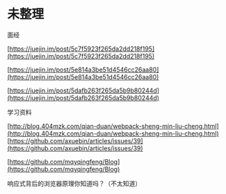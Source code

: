 # 未整理

面经

[https://juejin.im/post/5c7f5923f265da2dd218f195](https://juejin.im/post/5c7f5923f265da2dd218f195)

[https://juejin.im/post/5e814a3be51d4546cc26aa80](https://juejin.im/post/5e814a3be51d4546cc26aa80)

[https://juejin.im/post/5dafb263f265da5b9b80244d](https://juejin.im/post/5dafb263f265da5b9b80244d)

学习资料

[http://blog.404mzk.com/qian-duan/webpack-sheng-min-liu-cheng.html](http://blog.404mzk.com/qian-duan/webpack-sheng-min-liu-cheng.html) [https://github.com/axuebin/articles/issues/39](https://github.com/axuebin/articles/issues/39)

[https://github.com/mqyqingfeng/Blog](https://github.com/mqyqingfeng/Blog)

响应式背后的浏览器原理你知道吗？（不太知道）

